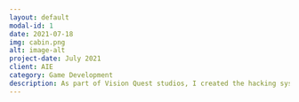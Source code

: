 ```yaml
---
layout: default
modal-id: 1
date: 2021-07-18
img: cabin.png
alt: image-alt
project-date: July 2021
client: AIE
category: Game Development
description: As part of Vision Quest studios, I created the hacking system, this is a base class for the moveable object, flying enemy, ground enemy and wire mechanics. As the programmer for the team I also programmed the player movement, UI, Ai and bug fixed.
---
```

